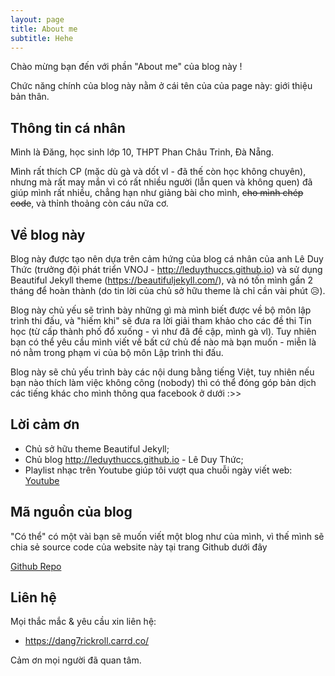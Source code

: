 ```yaml
---
layout: page
title: About me
subtitle: Hehe
---
```


Chào mừng bạn đến với phần "About me" của blog này !

Chức năng chính của blog này nằm ở cái tên của của page này: giới thiệu bản thân.

## Thông tin cá nhân

Mình là Đăng, học sinh lớp 10, THPT Phan Châu Trinh, Đà Nẵng.

Mình rất thích CP (mặc dù gà và dốt vl - đã thế còn học không chuyên), nhưng mà rất may mắn vì có rất nhiều người (lẫn quen và không quen) đã giúp mình rất nhiều, chẳng hạn như giảng bài cho mình, ~~cho mình chép code~~, và thỉnh thoảng còn cáu nữa cơ.

## Về blog này
Blog này được tạo nên dựa trên cảm hứng của blog cá nhân của anh Lê Duy Thức (trưởng đội phát triển VNOJ - http://leduythuccs.github.io) và sử dụng Beautiful Jekyll theme (https://beautifuljekyll.com/), và nó tốn mình gần 2 tháng để hoàn thành (do tin lời của chủ sở hữu theme là chỉ cần vài phút 😥).

Blog này chủ yếu sẽ trình bày những gì mà mình biết được về bộ môn lập trình thi đấu, và "hiếm khi" sẽ đưa ra lời giải tham khảo cho các đề thi Tin học (từ cấp thành phố đổ xuống - vì như đã đề cập, mình gà vl). Tuy nhiên bạn có thể yêu cầu mình viết về bất cứ chủ đề nào mà bạn muốn - miễn là nó nằm trong phạm vi của bộ môn Lập trình thi đấu.

Blog này sẽ chủ yếu trình bày các nội dung bằng tiếng Việt, tuy nhiên nếu bạn nào thích làm việc không công (nobody) thì có thể đóng góp bản dịch các tiếng khác cho mình thông qua facebook ở dưới :>>

## Lời cảm ơn
- Chủ sở hữu theme Beautiful Jekyll;
- Chủ blog http://leduythuccs.github.io - Lê Duy Thức;
- Playlist nhạc trên Youtube giúp tôi vượt qua chuỗi ngày viết web: [Youtube](https://www.youtube.com/watch?v=2JO3NYg6Bt0&list=RDEMjvSlAFGUGR9pav7ugzBJsg&start_radio=1&rv=CA68l20d8pw)

## Mã nguồn của blog
"Có thể" có một vài bạn sẽ muốn viết một blog như của mình, vì thế mình sẽ chia sẻ source code của website này tại trang Github dưới đây

[Github Repo](https://github.com/theadanielskocher/dang7rickroll.github.io/tree/theadanielskocher-patch-2)

## Liên hệ
Mọi thắc mắc & yêu cầu xin liên hệ:
- https://dang7rickroll.carrd.co/

Cảm ơn mọi người đã quan tâm.

